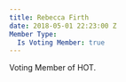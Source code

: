 ```yaml
---
title: Rebecca Firth
date: 2018-05-01 22:23:00 Z
Member Type:
  Is Voting Member: true
---
```


Voting Member of HOT.